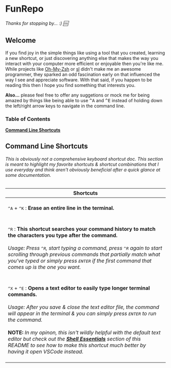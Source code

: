 # FunRepo
###### _Thanks for stopping by..._ :)  &#x1F192; 
## Welcome
If you find joy in the simple things like using a tool that you created, learning a new shortcut, or just discovering anything else that makes the way you interact with your computer more efficient or enjoyable then you're like me. While projects like [Oh-My-Zsh](https://github.com/robbyrussell/oh-my-zsh.git) or [sl](https://github.com/mtoyoda/sl.git) didn't make me an awesome programmer, they sparked an odd fascination early on that influenced the way I see and appreciate software. With that said, if you happen to be reading this then I hope you find something that interests you.

<b>Also...</b> please feel free to offer any suggetions or mock me for being amazed by things like being able to use <kbd>^</kbd><kbd>A</kbd> and <kbd>^</kbd><kbd>E</kbd> instead of holding down the left/right arrow keys to navigate in the command line.

### Table of Contents
**[Command Line Shortcuts](#command-line-shortcuts)**<br>

## Command Line Shortcuts
###### _This is obviously not a comprehensive keyboard shortcut doc. This section is meant to highlight my favorite shortcuts & shortcut combinations that I use everyday and think aren't obviously beneficial after a quick glance at some documentation._

| Shortcuts |
| ------------- |
|<br> <kbd>^</kbd><kbd>A</kbd> + <kbd>^</kbd><kbd>K</kbd> : <b>Erase an entire line in the terminal.</b> <br><br>|
|<br> <kbd>^</kbd><kbd>R</kbd> : <b>This shortcut searches your command history to match the characters you type after the command.</b> <br><br>_Usage: Press <kbd>^</kbd><kbd>R</kbd>, start typing a command, press <kbd>^</kbd><kbd>R</kbd> again to start scrolling through previous commands that partially match what you've typed or simply press <kbd>ENTER</kbd> if the first command that comes up is the one you want._ <br><br>|
|<br> <kbd>^</kbd><kbd>X</kbd> + <kbd>^</kbd><kbd>E</kbd> : <b>Opens a text editor to easily type longer terminal commands.</b><br><br>_Usage: After you save & close the text editor file, the command will appear in the terminal & you can simply press <kbd>ENTER</kbd> to run the command._<br><br><b>NOTE:</b> _In my opinon, this isn't wildly helpful with the default text editor but check out the **[Shell Essentials](#shell-essentials)** section of this README to see how to make this shortcut much better by having it open VSCode instead._ <br><br>|